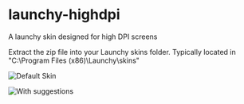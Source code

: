 # launchy-highdpi
A launchy skin designed for high DPI screens

Extract the zip file into your Launchy skins folder. Typically located in "C:\Program Files (x86)\Launchy\skins"

![Default Skin](https://i.imgur.com/XRoM0FH.png)

![With suggestions](https://i.imgur.com/7dy2VAR.png)
